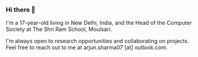 ### Hi there 👋

I'm a 17-year-old living in New Delhi, India, and the Head of the Computer Society at The Shri Ram School, Moulsari. 

I'm always open to research opportunities and collaborating on projects. Feel free to reach out to me at arjun.sharma07 [at] outlook.com.
